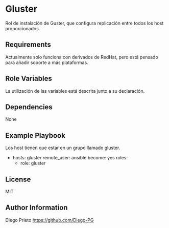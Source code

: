 Gluster
=========

Rol de instalación de Guster, que configura replicación entre todos los host
proporcionados.

Requirements
------------

Actualmente solo funciona con derivados de RedHat, pero está pensado para
añadir soporte a más plataformas.

Role Variables
--------------

La utilización de las variables está descrita junto a su declaración.

Dependencies
------------

None

Example Playbook
----------------

Los host tienen que estar en un grupo llamado gluster.

- hosts: gluster
  remote_user: ansible
  become: yes
  roles:
    - role: gluster

License
-------

MIT

Author Information
------------------

Diego Prieto
https://github.com/Diego-PG

